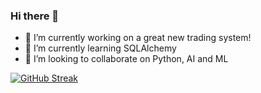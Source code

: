 ### Hi there 👋

- 🔭 I’m currently working on a great new trading system!
- 🌱 I’m currently learning SQLAlchemy
- 👯 I’m looking to collaborate on Python, AI and ML

[![GitHub Streak](https://github-readme-streak-stats.herokuapp.com/?user=DenverCoder1)](https://git.io/streak-stats)

<!--
**fshsweden/fshsweden** is a ✨ _special_ ✨ repository because its `README.md` (this file) appears on your GitHub profile.

Here are some ideas to get you started:

- 🤔 I’m looking for help with ...
- 💬 Ask me about ...
- 📫 How to reach me: ...
- 😄 Pronouns: ...
- ⚡ Fun fact: ...
-->
